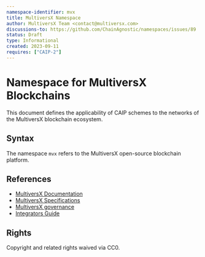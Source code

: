 ```yaml
---
namespace-identifier: mvx
title: MultiversX Namespace
author: MultiversX Team <contact@multiversx.com>
discussions-to: https://github.com/ChainAgnostic/namespaces/issues/89
status: Draft
type: Informational
created: 2023-09-11
requires: ["CAIP-2"]
---
```


# Namespace for MultiversX Blockchains

This document defines the applicability of CAIP schemes to the networks of the MultiversX blockchain ecosystem.

## Syntax

The namespace `mvx` refers to the MultiversX open-source blockchain platform.

## References


- [MultiversX Documentation][MultiversX Docs]
- [MultiversX Specifications][]
- [MultiversX governance][] 
- [Integrators Guide][]

[MultiversX governance]: https://agora.multiversx.com/c/governance/9
[MultiversX Docs]: https://docs.multiversx.com/
[MultiversX Specifications]: https://github.com/multiversx/mx-specs
[MultiversX Constants]: https://docs.multiversx.com/developers/constants
[MultiversX REST API]: https://docs.multiversx.com/sdk-and-tools/rest-api
[Integrators Guide]: https://docs.multiversx.com/integrators/overview
[BIP_0173]: https://en.bitcoin.it/wiki/BIP_0173
[CAIP-2]: https://github.com/ChainAgnostic/CAIPs/blob/master/CAIPs/caip-2.md
[CAIP-10]: https://github.com/ChainAgnostic/CAIPs/blob/master/CAIPs/caip-10.md

## Rights

Copyright and related rights waived via CC0.

